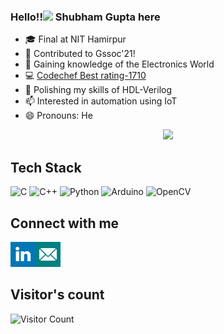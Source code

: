 ### Hello!!<img src="https://github.com/TheDudeThatCode/TheDudeThatCode/blob/master/Assets/wave.gif" width="29px"> Shubham Gupta here 
- 🎓 Final at NIT Hamirpur
- 🔭 Contributed to Gssoc'21!
- 🌱 Gaining knowledge of the Electronics World
- :computer: [Codechef Best rating-1710](https://www.codechef.com/users/shubham577)
- :dart: Polishing my skills of HDL-Verilog
- 📫 Interested in automation using IoT
- 😄 Pronouns: He

<p align ="center" width = "100%">
<img src="https://github-readme-stats.vercel.app/api?username=ShubhamGupta577&hide=stars&show_icons=true&theme=radical&include_all_commits=1">
</p>

## Tech Stack
<p>
 <img alt="C" src="https://img.shields.io/badge/c%20-%2300599C.svg?&style=for-the-badge&logo=c&logoColor=white"/>
 <img alt="C++" src="https://img.shields.io/badge/c++%20-%2300599C.svg?&style=for-the-badge&logo=c%2B%2B&ogoColor=white"/>
 <img alt="Python" src="https://img.shields.io/badge/python%20-%2314354C.svg?&style=for-the-badge&logo=python&logoColor=white"/>
 <img alt="Arduino"src="https://img.shields.io/badge/Arduino-00979D?logo=arduino&logoColor=white&style=for-the-badge"/>
 <img alt="OpenCV" src="https://img.shields.io/badge/OpenCV-5C3EE8?logo=opencv&logoColor=white&style=for-the-badge"
<\p>

## Connect with me
[<img align = "left" width = "40px" height = "40px" src = "https://github.com/edent/SuperTinyIcons/blob/master/images/svg/linkedin.svg">](https://www.linkedin.com/in/shubham-gupta-958814190/)
[<img width = "40px" height = "40px" src = "https://github.com/edent/SuperTinyIcons/blob/master/images/svg/email.svg">](mailto:shubham577agrawal@gmail.com)

## Visitor's count

![Visitor Count](https://profile-counter.glitch.me/{ShubhamGupta577}/count.svg)
<!--
## Github Stats
![Shubham's GitHub stats](https://github-readme-stats.vercel.app/api?username=ShubhamGupta577&hide=stars&show_icons=true&theme=radical)
![Top Langs](https://github-readme-stats.vercel.app/api/top-langs/?username=ShubhamGupta577&layout=compact&theme=radical)
-->


<!--
**ShubhamGupta577/ShubhamGupta577** is a ✨ _special_ ✨ repository because its `README.md` (this file) appears on your GitHub profile.

Here are some ideas to get you started:

- 🔭 I’m currently working on ...
- 🌱 I’m currently learning ...
- 👯 I’m looking to collaborate on ...
- 🤔 I’m looking for help with ...
- 💬 Ask me about ...
- 📫 How to reach me: ...
- 😄 Pronouns: ...
- ⚡ Fun fact: ...
-->

